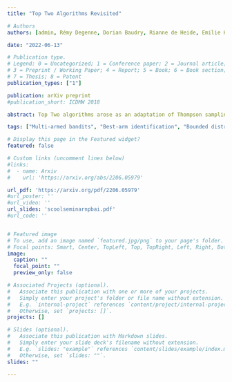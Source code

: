 ```yaml
---
title: "Top Two Algorithms Revisited"

# Authors
authors: [admin, Rémy Degenne, Dorian Baudry, Rianne de Heide, Emilie Kaufmann]

date: "2022-06-13"

# Publication type.
# Legend: 0 = Uncategorized; 1 = Conference paper; 2 = Journal article;
# 3 = Preprint / Working Paper; 4 = Report; 5 = Book; 6 = Book section;
# 7 = Thesis; 8 = Patent
publication_types: ["1"]

publication: arXiv preprint
#publication_short: ICDMW 2018

abstract: Top Two algorithms arose as an adaptation of Thompson sampling to best arm identification in multi-armed bandit models (Russo, 2016), for parametric families of arms. They select the next arm to sample from by randomizing among two candidate arms, a leader and a challenger. Despite their good empirical performance, theoretical guarantees for fixed-confidence best arm identification have only been obtained when the arms are Gaussian with known variances. In this paper, we provide a general analysis of Top Two methods, which identifies desirable properties of the leader, the challenger, and the (possibly non-parametric) distributions of the arms. As a result, we obtain theoretically supported Top Two algorithms for best arm identification with bounded distributions. Our proof method demonstrates in particular that the sampling step used to select the leader inherited from Thompson sampling can be replaced by other choices, like selecting the empirical best arm.

tags: ["Multi-armed bandits", "Best-arm identification", "Bounded distribution", "Top Two algorithm", "Thompson sampling", "Fixed confidence"]

# Display this page in the Featured widget?
featured: false

# Custom links (uncomment lines below)
#links:
#  - name: Arxiv
#    url: 'https://arxiv.org/abs/2206.05979'

url_pdf: 'https://arxiv.org/pdf/2206.05979'
#url_poster: ''
#url_video: ''
url_slides: 'scoolseminarnpbai.pdf'
#url_code: ''


# Featured image
# To use, add an image named `featured.jpg/png` to your page's folder. 
# Focal points: Smart, Center, TopLeft, Top, TopRight, Left, Right, BottomLeft, Bottom, BottomRight.
image:
  caption: ""
  focal_point: ""
  preview_only: false

# Associated Projects (optional).
#   Associate this publication with one or more of your projects.
#   Simply enter your project's folder or file name without extension.
#   E.g. `internal-project` references `content/project/internal-project/index.md`.
#   Otherwise, set `projects: []`.
projects: []

# Slides (optional).
#   Associate this publication with Markdown slides.
#   Simply enter your slide deck's filename without extension.
#   E.g. `slides: "example"` references `content/slides/example/index.md`.
#   Otherwise, set `slides: ""`.
slides: ""

---
```

